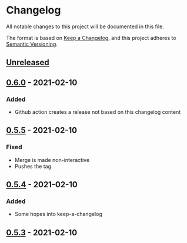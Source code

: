 # Changelog
All notable changes to this project will be documented in this file.

The format is based on [Keep a Changelog](https://keepachangelog.com/en/1.0.0/),
and this project adheres to [Semantic Versioning](https://semver.org/spec/v2.0.0.html).

## [Unreleased]

## [0.6.0] - 2021-02-10
### Added
- Github action creates a release not based on this changelog content

## [0.5.5] - 2021-02-10
### Fixed
- Merge is made non-interactive
- Pushes the tag

## [0.5.4] - 2021-02-10
### Added
- Some hopes into keep-a-changelog

## [0.5.3] - 2021-02-10

[Unreleased]: https://github.com/Adnn/testgithubpages/compare/v0.6.0...HEAD
[0.6.0]: https://github.com/Adnn/testgithubpages/compare/v0.5.5...v0.6.0
[0.5.5]: https://github.com/Adnn/testgithubpages/compare/v0.5.4...v0.5.5
[0.5.4]: https://github.com/Adnn/testgithubpages/compare/v0.5.3...v0.5.4
[0.5.3]: https://github.com/Adnn/testgithubpages/releases/tag/v0.5.3
